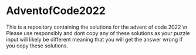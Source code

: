 # AdventofCode2022
This is a repository containing the solutions for the advent of code 2022
\n Please use responsibly and dont copy any of these solutions as your puzzle input will likely be different meaning that you will get the answer wrong if you copy these solutions.

